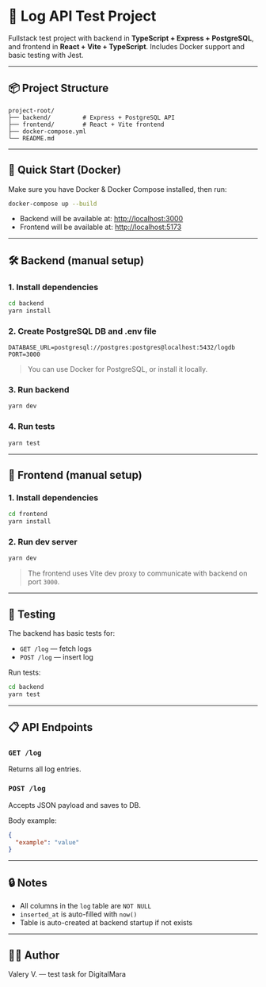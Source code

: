 # 🧪 Log API Test Project

Fullstack test project with backend in **TypeScript + Express + PostgreSQL**, and frontend in **React + Vite + TypeScript**.
Includes Docker support and basic testing with Jest.

---

## 📦 Project Structure

```
project-root/
├── backend/         # Express + PostgreSQL API
├── frontend/        # React + Vite frontend
├── docker-compose.yml
└── README.md
```

---

## 🚀 Quick Start (Docker)

Make sure you have Docker & Docker Compose installed, then run:

```bash
docker-compose up --build
```

* Backend will be available at: [http://localhost:3000](http://localhost:3000)
* Frontend will be available at: [http://localhost:5173](http://localhost:5173)

---

## 🛠 Backend (manual setup)

### 1. Install dependencies

```bash
cd backend
yarn install
```

### 2. Create PostgreSQL DB and .env file

```
DATABASE_URL=postgresql://postgres:postgres@localhost:5432/logdb
PORT=3000
```

> You can use Docker for PostgreSQL, or install it locally.

### 3. Run backend

```bash
yarn dev
```

### 4. Run tests

```bash
yarn test
```

---

## 🎨 Frontend (manual setup)

### 1. Install dependencies

```bash
cd frontend
yarn install
```

### 2. Run dev server

```bash
yarn dev
```

> The frontend uses Vite dev proxy to communicate with backend on port `3000`.

---

## 🧪 Testing

The backend has basic tests for:

* `GET /log` — fetch logs
* `POST /log` — insert log

Run tests:

```bash
cd backend
yarn test
```

---

## 📋 API Endpoints

### `GET /log`

Returns all log entries.

### `POST /log`

Accepts JSON payload and saves to DB.

Body example:

```json
{
  "example": "value"
}
```

---

## 🔒 Notes

* All columns in the `log` table are `NOT NULL`
* `inserted_at` is auto-filled with `now()`
* Table is auto-created at backend startup if not exists

---

## 🧑‍💻 Author

Valery V. — test task for DigitalMara

